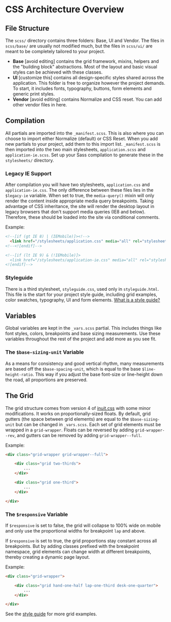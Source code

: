 # CSS Architecture Overview

## File Structure

The `scss/` directory contains three folders: Base, UI and Vendor. The files in `scss/base/` are usually not modified much, but the files in `scss/ui/` are meant to be completely tailored to your project.

- **Base** [avoid editing] contains the grid framework, mixins, helpers and the "building block" abstractions. Most of the layout and basic visual styles can be achieved with these classes.
- **UI** [customize this] contains all design-specific styles shared across the application. This folder is free to organize however the project demands. To start, it includes fonts, typography, buttons, form elements and generic print styles.
- **Vendor** [avoid editing] contains Normalize and CSS reset. You can add other vendor files in here.


## Compilation

All partials are imported into the `_manifest.scss`. This is also where you can choose to import either Normalize (default) or CSS Reset. When you add new partials to your project, add them to this import list. `_manifest.scss` is then imported into the two main stylesheets, `application.scss` and `application-ie.scss`. Set up your Sass compilation to generate these in the `stylesheets/` directory.

### Legacy IE Support

After compilation you will have two stylesheets, `application.css` and `application-ie.css`. The only difference between these files lies in the `$legacy-ie` variable. When set to true, the `media-query()` mixin will only render the content inside appropriate media query breakpoints. Taking advantage of CSS inheritance, the site will render the desktop layout in legacy browsers that don't support media queries (IE8 and below). Therefore, these should be loaded into the site via conditional comments.

Example:
~~~html
<!--[if (gt IE 8) | (IEMobile)]><!-->
  <link href="/stylesheets/application.css" media="all" rel="stylesheet" type="text/css" />
<!--<![endif]-->

<!--[if (lt IE 9) & (!IEMobile)]>
  <link href="/stylesheets/application-ie.css" media="all" rel="stylesheet" type="text/css" />
<![endif]-->
~~~


### Styleguide

There is a third stylesheet, `styleguide.css`, used only in `styleguide.html`. This file is the start for your project style guide, including grid examples, color swatches, typography, UI and form elements. [What is a style guide?](http://alistapart.com/article/creating-style-guides)


## Variables

Global variables are kept in the `_vars.scss` partial. This includes things like font styles, colors, breakpoints and base sizing measurements. Use these variables throughout the rest of the project and add more as you see fit.

### The `$base-sizing-unit` Variable

As a means for consistency and good vertical rhythm, many measurements are based off the `$base-spacing-unit`, which is equal to the base `$line-height-ratio`. This way if you adjust the base font-size or line-height down the road, all proportions are preserved.


## The Grid

The grid structure comes from version 4 of [inuit.css](https://github.com/csswizardry/inuit.css) with some minor modifications. It works on proportionally-sized floats. By default, grid gutters (the space between grid elements) are equal to the `$base-sizing-unit` but can be changed in `_vars.scss`. Each set of grid elements must be wrapped in a `grid-wrapper`. Floats can be reversed by adding `grid-wrapper--rev`, and gutters can be removed by adding `grid-wrapper--full`.

Example:
~~~html
<div class="grid-wrapper grid-wrapper--full">

    <div class="grid two-thirds">
        ...
    </div>

    <div class="grid one-third">
        ...
    </div>

</div>
~~~

### The `$responsive` Variable

If `$responsive` is set to false, the grid will collapse to 100% wide on mobile and only use the  proportional widths for breakpoint `lap` and above.

If `$responsive` is set to true, the grid proportions stay constant across all breakpoints. But by adding classes prefixed with the breakpoint namespace, grid elements can change width at different breakpoints, thereby creating a dynamic page layout.

Example:
~~~html
<div class="grid-wrapper">

    <div class="grid hand-one-half lap-one-third desk-one-quarter">
        ...
    </div>

</div>
~~~

See the [style guide](../styleguide.html) for more grid examples.
